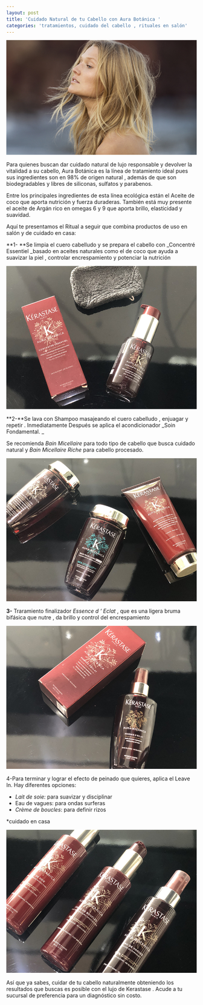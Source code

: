 ```yaml
---
layout: post
title: 'Cuidado Natural de tu Cabello con Aura Botánica '
categories: 'tratamientos, cuidado del cabello , rituales en salón'
---
```

![aura botánica, kerastase, natural hair, hair, natural care ](/img/uploads/aurabotanica.jpg)

Para quienes buscan  dar cuidado natural de lujo responsable y devolver la vitalidad a su cabello, Aura Botánica es la línea de tratamiento ideal pues sus ingredientes son en 98% de origen natural , además de que son biodegradables y libres de siliconas, sulfatos y parabenos.

Entre los principales ingredientes de esta línea ecológica están el Aceite de coco que aporta nutrición y fuerza duraderas. También está muy presente el aceite de Argán rico en omegas 6 y 9 que aporta brillo, elasticidad y suavidad.

Aquí te presentamos el Ritual a seguir que combina productos de uso en salón y de cuidado en casa: 

**1- **Se limpia el cuero cabelludo y se prepara el cabello con _Concentré Essentiel _basado en aceites naturales como el de coco que ayuda a suavizar la piel , controlar encrespamiento y potenciar la nutrición 

![concentré essentiel , aura botánica, natural hair, cuidado natural](/img/uploads/kerastase1.jpg)

**2️-**Se lava con Shampoo masajeando el cuero cabelludo , enjuagar y repetir . Inmediatamente Después se aplica el acondicionador _Soin Fondamental. _

Se recomienda _Bain Micellaire_ para todo tipo de cabello que busca cuidado natural y _Bain Micellaire Riche_ para cabello procesado.

![bain micellaire , bain micellaire riche , aura botánica, kerastase, cuidado del cabello, cabello natural , natural hair](/img/uploads/kerastase2.jpg)

**3-** Traramiento finalizador _Essence d ‘ Eclat_ , que es una ligera bruma bifásica que nutre , da brillo y control del encrespamiento 

![Essence d' Eclat , aura botánica, natural hair, cabello natural, cuidado natural ](/img/uploads/kerastase3.jpg)

4-Para terminar y lograr el efecto de peinado que quieres, aplica el Leave In. Hay diferentes opciones:

* _Lait de soie:_ para suavizar y disciplinar 
* Eau de vagues: para ondas surferas 
* _Crème de boucles_: para definir rizos 

\*cuidado en casa 

![null](/img/uploads/kerastase4.jpg)

Así que ya sabes, cuidar de tu cabello naturalmente obteniendo los resultados que buscas es posible con el lujo de Kerastase  . Acude a tu sucursal de preferencia para un diagnóstico sin costo.
